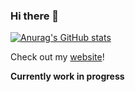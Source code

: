 ### Hi there 👋

[![Anurag's GitHub stats](https://github-readme-stats.vercel.app/api?username=macho-catt&hide=stars&count_private=true&show_icons=true&theme=tokyonight)](https://github.com/anuraghazra/github-readme-stats)

<!--
**macho-catt/macho-catt** is a ✨ _special_ ✨ repository because its `README.md` (this file) appears on your GitHub profile.

Here are some ideas to get you started:

- 🔭 I’m currently working on ...
- 🌱 I’m currently learning ...
- 👯 I’m looking to collaborate on ...
- 🤔 I’m looking for help with ...
- 💬 Ask me about ...
- 📫 How to reach me: ...
- 😄 Pronouns: ...
- ⚡ Fun fact: ...
-->

Check out my [website](https://github.com/macho-catt)!

**Currently work in progress**
